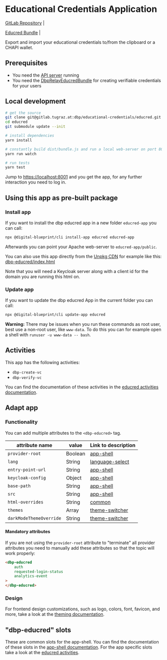 # Educational Credentials Application

[GitLab Repository](https://gitlab.tugraz.at/dbp/educred/educred) |
<!-- [npmjs package](https://www.npmjs.com/package/@dbp-topics/educred) |
[Unpkg CDN](https://unpkg.com/browse/@dbp-topics/educred/) -->
[Educred Bundle](https://gitlab.tugraz.at/dbp/educational-credentials/relay-educationalcredentials-bundle) |

Export and import your educational credentials to/from the clipboard or a CHAPI wallet.

## Prerequisites

- You need the [API server](https://gitlab.tugraz.at/dbp/relay/dbp-relay-server-template) running
- You need the [DbpRelayEducredBundle](https://gitlab.tugraz.at/dbp/educational-credentials/relay-educationalcredentials-bundle) for creating verifiable credentials for your users

## Local development

```bash
# get the source
git clone git@gitlab.tugraz.at:dbp/educational-credentials/educred.git
cd educred
git submodule update --init

# install dependencies
yarn install

# constantly build dist/bundle.js and run a local web-server on port 8001 
yarn run watch

# run tests
yarn test
```

Jump to <https://localhost:8001> and you get the app, for any further interaction you need to log in.

## Using this app as pre-built package

### Install app

If you want to install the dbp educred app in a new folder `educred-app` you can call:

```bash
npx @digital-blueprint/cli install-app educred educred-app
```

Afterwards you can point your Apache web-server to `educred-app/public`.

You can also use this app directly from the [Unpkg CDN](https://unpkg.com/browse/@dbp-topics/educred/)
for example like this: [dbp-educred/index.html](https://gitlab.tugraz.at/dbp/educred/educred/-/tree/main/examples/dbp-educred/index.html)

Note that you will need a Keycloak server along with a client id for the domain you are running this html on.

### Update app

If you want to update the dbp educred App in the current folder you can call:

```bash
npx @digital-blueprint/cli update-app educred
```

**Warning:** There may be issues when you run these commands as root user, best use a non-root user, like `www-data`.
To do this you can for example open a shell with `runuser -u www-data -- bash`.

## Activities
This app has the following activities:
- `dbp-create-vc`
- `dbp-verify-vc`

You can find the documentation of these activities in the [educred activities documentation](https://gitlab.tugraz.at/dbp/educational-credentials/educred/-/tree/main/src).

## Adapt app

### Functionality
You can add multiple attributes to the `<dbp-educred>` tag.

| attribute name          | value   | Link to description                                                                                                                   |
|-------------------------|---------|---------------------------------------------------------------------------------------------------------------------------------------|
| `provider-root`         | Boolean | [app-shell](https://gitlab.tugraz.at/dbp/web-components/toolkit/-/tree/master/packages/app-shell#attributes)                          |
| `lang`                  | String  | [language-select](https://gitlab.tugraz.at/dbp/web-components/toolkit/-/tree/master/packages/language-select#attributes)              | 
| `entry-point-url`       | String  | [app-shell](https://gitlab.tugraz.at/dbp/web-components/toolkit/-/tree/master/packages/app-shell#attributes)                          |
| `keycloak-config`       | Object  | [app-shell](https://gitlab.tugraz.at/dbp/web-components/toolkit/-/tree/master/packages/app-shell#attributes)                          |
| `base-path`             | String  | [app-shell](https://gitlab.tugraz.at/dbp/web-components/toolkit/-/tree/master/packages/app-shell#attributes)                          |
| `src`                   | String  | [app-shell](https://gitlab.tugraz.at/dbp/web-components/toolkit/-/tree/master/packages/app-shell#attributes)                          |
| `html-overrides`        | String  | [common](https://gitlab.tugraz.at/dbp/web-components/toolkit/-/tree/master/packages/common#overriding-slots-in-nested-web-components) |
| `themes`                | Array   | [theme-switcher](https://gitlab.tugraz.at/dbp/web-components/toolkit/-/tree/master/packages/theme-switcher#themes-attribute)          |
| `darkModeThemeOverride` | String  | [theme-switcher](https://gitlab.tugraz.at/dbp/web-components/toolkit/-/tree/master/packages/theme-switcher#themes-attribute)          |


#### Mandatory attributes

If you are not using the `provider-root` attribute to "terminate" all provider attributes
you need to manually add these attributes so that the topic will work properly:

```html
<dbp-educred
    auth
    requested-login-status
    analytics-event
>
</dbp-educred>
```

### Design

For frontend design customizations, such as logo, colors, font, favicon, and more, take a look at the [theming documentation](https://dbp-demo.tugraz.at/dev-guide/frontend/theming/).


## "dbp-educred" slots

These are common slots for the app-shell. You can find the documentation of these slots in the [app-shell documentation](https://gitlab.tugraz.at/dbp/web-components/toolkit/-/tree/master/packages/app-shell).
For the app specific slots take a look at the [educred activities](https://gitlab.tugraz.at/dbp/educational-credentials/educred/-/tree/main/src).

